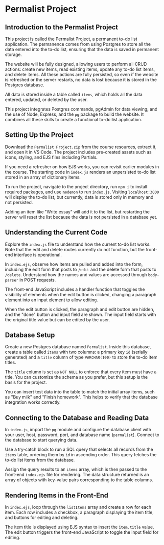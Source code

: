 # Permalist Project

## Introduction to the Permalist Project

This project is called the Permalist Project, a permanent to-do list application. The permanence comes from using Postgres to store all the data entered into the to-do list, ensuring that the data is saved in permanent storage.

The website will be fully designed, allowing users to perform all CRUD actions: create new items, read existing items, update any to-do list items, and delete items. All these actions are fully persisted, so even if the website is refreshed or the server restarts, no data is lost because it is stored in the Postgres database.

All data is stored inside a table called `items`, which holds all the data entered, updated, or deleted by the user.

This project integrates Postgres commands, pgAdmin for data viewing, and the use of Node, Express, and the `pg` package to build the website. It combines all these skills to create a functional to-do list application.

## Setting Up the Project

Download the `Permalist Project.zip` from the course resources, extract it, and open it in VS Code. The project includes pre-created assets such as icons, styling, and EJS files including Partials.

If you need a refresher on how EJS works, you can revisit earlier modules in the course. The starting code in `index.js` renders an unpersisted to-do list stored in an array of dictionary items.

To run the project, navigate to the project directory, run `npm i` to install required packages, and use `nodemon` to run `index.js`. Visiting `localhost:3000` will display the to-do list, but currently, data is stored only in memory and not persisted.

Adding an item like "Write essay" will add it to the list, but restarting the server will reset the list because the data is not persisted in a database yet.

## Understanding the Current Code

Explore the `index.js` file to understand how the current to-do list works. Note that the edit and delete routes currently do not function, but the front-end interface is operational.

In `index.ejs`, observe how items are pulled and added into the form, including the edit form that posts to `/edit` and the delete form that posts to `/delete`. Understand how the names and values are accessed through `body-parser` in POST requests.

The front-end JavaScript includes a handler function that toggles the visibility of elements when the edit button is clicked, changing a paragraph element into an input element to allow editing.

When the edit button is clicked, the paragraph and edit button are hidden, and the "done" button and input field are shown. The input field starts with the original title value but can be edited by the user.

## Database Setup

Create a new Postgres database named `Permalist`. Inside this database, create a table called `items` with two columns: a primary key `id` (serially generated) and a `title` column of type `VARCHAR(100)` to store the to-do item titles.

The `title` column is set as `NOT NULL` to enforce that every item must have a title. You can customize the schema as you prefer, but this setup is the basis for the project.

You can insert test data into the table to match the initial array items, such as "Buy milk" and "Finish homework". This helps to verify that the database integration works correctly.

## Connecting to the Database and Reading Data

In `index.js`, import the `pg` module and configure the database client with your user, host, password, port, and database name (`permalist`). Connect to the database to start querying data.

Use a try-catch block to run a SQL query that selects all records from the `items` table, ordering them by `id` in ascending order. This query fetches the to-do list items from the database.

Assign the query results to an `items` array, which is then passed to the front-end `index.ejs` file for rendering. The data structure returned is an array of objects with key-value pairs corresponding to the table columns.

## Rendering Items in the Front-End

In `index.ejs`, loop through the `listItems` array and create a row for each item. Each row includes a checkbox, a paragraph displaying the item title, and buttons for editing and deleting.

The item title is displayed using EJS syntax to insert the `item.title` value. The edit button triggers the front-end JavaScript to toggle the input field for editing.
